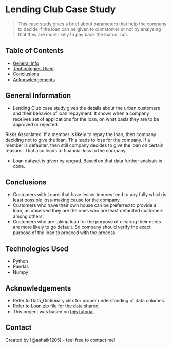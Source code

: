 # Lending Club Case Study
> This case study gives a brief about parameters that help the company to decide if the loan can be given to cumstomer or not by analysing that they are more likely to pay back the loan or not.


## Table of Contents
* [General Info](#general-information)
* [Technologies Used](#technologies-used)
* [Conclusions](#conclusions)
* [Acknowledgements](#acknowledgements)

<!-- You can include any other section that is pertinent to your problem -->

## General Information

- Lending Club case study gives the details about the urban customers and their behavior of loan repayment. It shows when a company receives set of applications for the loan, on what basis they are to be approved or rejected. 

Risks Associated:
If a member is likely to repay the loan, then company deciding not to give the loan. This leads to loss for the company. 
If a member is defaulter, then still company decides to give the loan on certain reasons. That also leads to financial loss to the company. 
- Loan dataset is given by upgrad. Based on that data further analysis is done. 

<!-- You don't have to answer all the questions - just the ones relevant to your project. -->

## Conclusions
- Customers with Loans that have lesser tenures tend to pay fully which is least possible loss-making cause for the company. 
- Customers who have their own house can be preferred to provide a loan, as observed they are the ones who are least defaulted customers among others.
- Customers who are taking loan for the purpose of clearing their debts are more likely to go default. So company should verify the exact purpose of the loan to proceed with the process.

## Technologies Used
- Python
- Pandas
- Numpy


<!-- As the libraries versions keep on changing, it is recommended to mention the version of library used in this project -->

## Acknowledgements
- Refer to Data_Dictionary.xlsx for proper understanding of data columns.
- Refer to Loan.zip file for the data shared. 
- This project was based on [this tutorial](https://www.example.com).


## Contact
Created by [@ashaik1205] - feel free to contact me!


<!-- Optional -->
<!-- ## License -->
<!-- This project is open source and available under the [... License](). -->

<!-- You don't have to include all sections - just the one's relevant to your project -->
